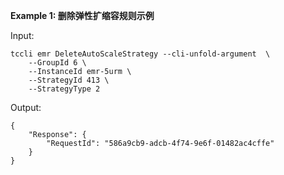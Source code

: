 **Example 1: 删除弹性扩缩容规则示例**



Input: 

```
tccli emr DeleteAutoScaleStrategy --cli-unfold-argument  \
    --GroupId 6 \
    --InstanceId emr-5urm \
    --StrategyId 413 \
    --StrategyType 2
```

Output: 
```
{
    "Response": {
        "RequestId": "586a9cb9-adcb-4f74-9e6f-01482ac4cffe"
    }
}
```

